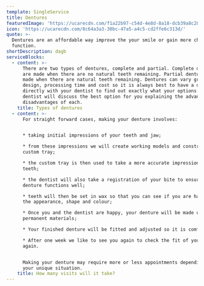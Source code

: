 ```yaml
---
template: SingleService
title: Dentures
featuredImage: 'https://ucarecdn.com/f1a22b97-c54d-4e8d-8a18-dcb39a8c2848/'
icon: 'https://ucarecdn.com/8c64a3a3-30bc-47a5-a4c5-cd2ffe6c313d/'
quote: >-
  Dentures are an affordable way improve the your smile or gain more chewing
  function.
shortDescription: dagb
serviceBlocks:
  - content: >-
      There are two types of dentures, complete and partial. Complete dentures
      are made when there are no natural teeth remaining. Partial dentures are
      made when there are natural teeth remaining. Dentures can vary greatly in
      design, processing time and cost so it is always best to have a discussion
      directly with your dentist to find out exactly what your options are. Your
      dentist will discuss the best option for you explaining the advantages and
      disadvantages of each.
    title: Types of dentures
  - content: >-
      For straight forward cases, making your denture involves:


      * taking initial impressions of your teeth and jaw;

      * from these impressions we will create working models and construct
      custom tray;

      * the custom tray is then used to take a more accurate impression of your
      teeth;

      * the dentist will also take a registration of your bite to ensure you
      denture functions well;

      * teeth will then be set in wax so that you can see if you are happy with
      the appearance, shape and colour;

      * Once you and the dentist are happy, your denture will be made using
      permanent materials;

      * Your finished denture will be fitted and adjusted so it is comfortable;

      * After one week we like to see you again to check the fit of your denture
      again.


      Making your denture may require more or less appointments depending on
      your unique situation.
    title: How many visits will it take?
---
```


